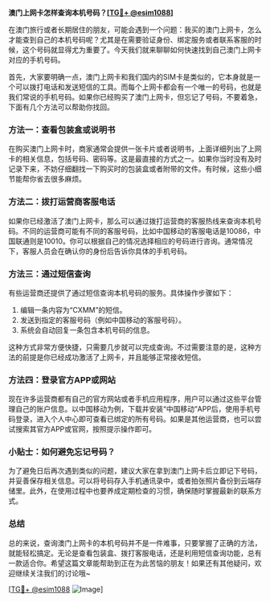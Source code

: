 **澳门上网卡怎样查询本机号码？[[TG💪+ @esim1088](https://t.me/s/esim1088)]**

在澳门旅行或者长期居住的朋友，可能会遇到一个问题：我买的澳门上网卡，怎么才能查到自己的本机号码呢？尤其是在需要验证身份、绑定服务或者联系客服的时候，这个号码就显得尤为重要了。今天我们就来聊聊如何快速找到自己澳门上网卡对应的手机号码。

首先，大家要明确一点，澳门上网卡和我们国内的SIM卡是类似的，它本身就是一个可以拨打电话和发送短信的工具。而每个上网卡都会有一个唯一的号码，也就是我们常说的手机号码。如果你已经购买了澳门上网卡，但忘记了号码，不要着急，下面有几个方法可以帮助你找回。

### 方法一：查看包装盒或说明书

在购买澳门上网卡时，商家通常会提供一张卡片或者说明书，上面详细列出了上网卡的相关信息，包括号码、密码等。这是最直接的方式之一。如果你当时没有及时记录下来，不妨仔细翻找一下购买时的包装盒或者附带的文件。有时候，这些小细节能帮你省去很多麻烦。

### 方法二：拨打运营商客服电话

如果你已经激活了澳门上网卡，那么可以通过拨打运营商的客服热线来查询本机号码。不同的运营商可能有不同的客服号码，比如中国移动的客服电话是10086，中国联通则是10010。你可以根据自己的情况选择相应的号码进行咨询。通常情况下，客服人员会在确认你的身份后告诉你具体的手机号码。

### 方法三：通过短信查询

有些运营商还提供了通过短信查询本机号码的服务。具体操作步骤如下：

1. 编辑一条内容为“CXMM”的短信。
2. 发送到指定的客服号码（例如中国移动的客服号码）。
3. 系统会自动回复一条包含本机号码的信息。

这种方式非常方便快捷，只需要几步就可以完成查询。不过需要注意的是，这种方法的前提是你已经成功激活了上网卡，并且能够正常接收短信。

### 方法四：登录官方APP或网站

现在许多运营商都有自己的官方网站或者手机应用程序，用户可以通过这些平台管理自己的账户信息。以中国移动为例，下载并安装“中国移动”APP后，使用手机号码登录，进入个人中心即可查看已绑定的所有号码。如果是其他运营商，也可以尝试搜索其官方APP或官网，按照提示操作即可。

### 小贴士：如何避免忘记号码？

为了避免日后再次遇到类似的问题，建议大家在拿到澳门上网卡后立即记下号码，并妥善保存相关信息。可以将号码存入手机通讯录中，或者拍张照片备份到云端存储里。此外，在使用过程中也要养成定期检查的习惯，确保随时掌握最新的联系方式。

### 总结

总的来说，查询澳门上网卡的本机号码并不是一件难事，只要掌握了正确的方法，就能轻松搞定。无论是查看包装盒、拨打客服电话，还是利用短信查询功能，总有一款适合你。希望这篇文章能帮助到正在为此苦恼的朋友！如果还有其他疑问，欢迎继续关注我们的讨论哦~ 

[[TG💪+ @esim1088](https://t.me/s/esim1088) ![Image](https://i.postimg.cc/4NQfJmqS/Snipaste-2025-05-13-00-14-12.png)]